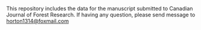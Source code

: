 This repository includes the data for the manuscript submitted to Canadian Journal of Forest Research.
If having any question, please send message to horton1314@foxmail.com
